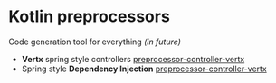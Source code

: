 # Kotlin preprocessors

Code generation tool for everything _(in future)_

* **Vertx** spring style controllers [preprocessor-controller-vertx](/preprocessor-controller-vertx)
* Spring style **Dependency Injection** [preprocessor-controller-vertx](/preprocessor-dependency-injection)